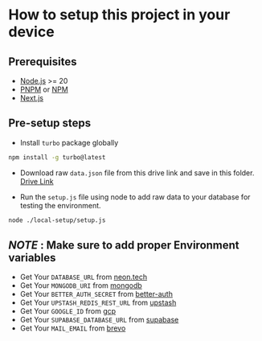 # How to setup this project in your device

## Prerequisites

- [Node.js](https://nodejs.org/) >= 20
- [PNPM](https://pnpm.io/) or [NPM](https://docs.npmjs.com/downloading-and-installing-node-js-and-npm)
- [Next.js](https://nextjs.org/docs)

## Pre-setup steps

- Install `turbo` package globally

```bash
npm install -g turbo@latest
```

- Download raw `data.json` file from this drive link and save in this folder. [Drive Link]("https://drive.google.com/file/d/1EA44xbZM4HdhGJ8xeP-rehsV3LYEyoIt/view?usp=sharing")

- Run the `setup.js` file using node to add raw data to your database for testing the environment.

```bash
node ./local-setup/setup.js
```

## _NOTE_ : Make sure to add proper Environment variables

- Get Your `DATABASE_URL` from [neon.tech]("https://neon.tech/")
- Get Your `MONGODB_URI` from [mongodb]("https://www.mongodb.com/")
- Get Your `BETTER_AUTH_SECRET` from [better-auth]("https://www.better-auth.com/docs/installation")
- Get Your `UPSTASH_REDIS_REST_URL` from [upstash]("https://upstash.com/")
- Get Your `GOOGLE_ID` from [gcp]("https://console.cloud.google.com/")
- Get Your `SUPABASE_DATABASE_URL` from [supabase]("https://supabase.com/")
- Get Your `MAIL_EMAIL` from [brevo]("https://www.brevo.com/")
